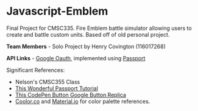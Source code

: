# Javascript-Emblem
Final Project for CMSC335. Fire Emblem battle simulator allowing users to create and battle custom units. Based off of old personal project.

**Team Members** - Solo Project by Henry Covington (116017268)

**API Links** - [Google Oauth](https://developers.google.com/identity/protocols/oauth2), implemented using [Passport](https://www.passportjs.org/)

Significant References:
- Nelson's CMSC355 Class
- [This Wonderful Passport Tutorial](https://www.youtube.com/watch?v=Q0a0594tOrc&t=972s&ab_channel=KrisFoster)
- [This CodePen Button Google Button Replica](https://codepen.io/stefanjs98/pen/ambVgK)
- [Coolor.co](https://coolors.co/palette/132a13-31572c-4f772d-90a955-ecf39e) and [Material.io](https://material.io/design/color/the-color-system.html) for color palette references. 



